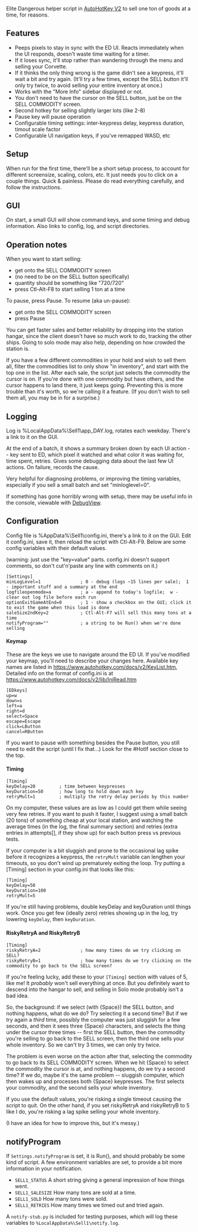 Elite Dangerous helper script in [AutoHotKey V2](https://www.autohotkey.com/docs/v2/howto/Install.htm)
to sell one ton of goods at a time, for reasons.

## Features

- Peeps pixels to stay in sync with the ED UI.  Reacts immediately when the UI responds, doesn't waste time waiting for a timer.
- If it loses sync, it'll stop rather than wandering through the menu and selling your Corvette.
- If it thinks the only thing wrong is the game didn't see a keypress, it'll wait a bit and try again.
(It'll try a few times, except the SELL button it'll only try twice, to avoid selling your entire inventory at once.)
- Works with the "More Info" sidebar displayed or not.
- You don't need to have the cursor on the SELL button, just be on the SELL COMMODITY screen.
- Second hotkey for selling slightly larger lots (like 2-8)
- Pause key will pause operation
- Configurable timing settings: inter-keypress delay, keypress duration, timout scale factor
- Configurable UI navigation keys, if you've remapped WASD, etc

## Setup
When run for the first time, there'll be a short setup process, to account for different screensize, scaling, colors, etc.
It just needs you to click on a couple things.  Quick & painless.  Please do read everything carefully, and follow the instructions.

## GUI
On start, a small GUI will show command keys, and some timing and debug information.
Also links to config, log, and script directories.

## Operation notes

When you want to start selling:
- get onto the SELL COMMODITY screen
- (no need to be on the SELL button specifically)
- quantity should be something like "720/720"
- press Ctl-Alt-F8 to start selling 1 ton at a time

To pause, press Pause.  To resume (aka un-pause):
- get onto the SELL COMMODITY screen
- press Pause

You can get faster sales and better reliability by dropping into the station hangar,
since the client doesn't have so much work to do, tracking the other ships.
Going to solo mode may also help, depending on how crowded the station is.

If you have a few different commodities in your hold and wish to sell them all,
filter the commodities list to only show "in inventory", and start with the top one in the list.
After each sale, the script just selects the commodity the cursor is on.
If you're done with one commodity but have others, and the cursor happens to land there, it just keeps going.
Preventing this is more trouble than it's worth, so we're calling it a feature.
(If you don't wish to sell them all, you may be in for a surprise.)

## Logging
Log is %LocalAppData%\Sell1\app_DAY.log, rotates each weekday.  There's a link to it on the GUI.

At the end of a batch, it shows a summary broken down by each UI action -- key sent to ED,
which pixel it watched and what color it was waiting for, time spent, retries.
Gives some debugging data about the last few UI actions.  On failure, records the cause.

Very helpful for diagnosing problems, or improving the timing variables,
especially if you sell a small batch and set "minloglevel=0".

If something has gone horribly wrong with setup, there may be useful info in the console,
viewable with [DebugView](https://download.sysinternals.com/files/DebugView.zip).

## Configuration
Config file is %AppData%\Sell1\config.ini, there's a link to it on the GUI.
Edit it config.ini, save it, then reload the script with Ctl-Alt-F9.
Below are some config variables with their default values.

(warning: just use the "key=value" parts.  config.ini doesn't support comments, so don't cut'n'paste any line with comments on it.)
```
[Settings]
minLogLevel=1				; 0 - debug (logs ~15 lines per sale);  1 - important stuff and a summary at the end
logfileopenmode=a			; a - append to today's logfile;  w - clear out log file before each run
optionExitGameAtEnd=0		; 1 - show a checkbox on the GUI; click it to exit the game when this load is done
saleSize2ndKey=2			; Ctl-Alt-F7 will sell this many tons at a time
notifyProgram=""			; a string to be Run() when we're done selling
```

#### Keymap
These are the keys we use to navigate around the ED UI.
If you've modified your keymap, you'll need to describe your changes here.
Available key names are listed in https://www.autohotkey.com/docs/v2/KeyList.htm,
Detailed info on the format of config.ini is at https://www.autohotkey.com/docs/v2/lib/IniRead.htm
```
[EDkeys]					
up=w
down=s
left=a
right=d
select=Space
escape=Escape
click=LButton
cancel=RButton
```
If you want to pause with something besides the Pause button, you still need to edit the script (until I fix that...)
Look for the #HotIf section close to the top.

#### Timing
```
[Timing]
keyDelay=20			; time between keypresses
keyDuration=50		; how long to hold down each key
retryMult=1			; multiply the retry delay periods by this number
```
On my computer, these values are as low as I could get them while seeing very few retries.
If you want to push it faster, I suggest using a small batch (20 tons) of something cheap at your local station,
and watching the average times (in the log, the final summary section)
and retries (extra entries in attempts[], if they show up) for each button press vs previous tests.

If your computer is a bit sluggish and prone to the occasional lag spike before it recognizes a keypress,
the `retryMult` variable can lengthen your timeouts, so you don't wind up prematurely exiting the loop.
Try putting a [Timing] section in your config.ini that looks like this:
```
[Timing]
keyDelay=50
keyDuration=100
retryMult=5
```
If you're still having problems, double keyDelay and keyDuration until things work.
Once you get few (ideally zero) retries showing up in the log, try lowering `keyDelay`, then `keyDuration`.

#### RiskyRetryA and RiskyRetryB
```
[Timing]
riskyRetryA=2				; how many times do we try clicking on SELL?
riskyRetryB=1				; how many times do we try clicking on the commodity to go back to the SELL screen?
```
If you're feeling lucky, add these to your `[Timing]` section with values of 5, like me!
It *probably* won't sell everything at once.  But you definitely want to descend into the hangar to sell,
and selling in Solo mode probably isn't a bad idea.

So, the background: if we select (with {Space}) the SELL button, and nothing happens, what do we do?
Try selecting it a second time?  But if we try again a *third* time, possibly the computer was just sluggish for
a few seconds, and then it sees three {Space} characters, and selects the thing under the cursor three times --
first the SELL button, then the commodity you're selling to go back to the SELL screen, then the third one
sells your whole inventory.  So we can't try 3 times, we can only try twice.

The problem is even worse on the action after that, selecting the commodity to go back to its SELL COMMODITY screen.
When we hit {Space} to select the commodity the cursor is at, and nothing happens, do we try a second time?
If we do, maybe it's the same problem -- sluggish computer, which then wakes up and processes both {Space} keypresses.
The first selects your commodity, and the second sells your whole inventory.

If you use the default values, you're risking a single timeout causing the script to quit.  On the other hand,
if you set riskyRetryA and riskyRetryB to 5 like I do, you're risking a lag spike selling your whole inventory.

(I have an idea for how to improve this, but it's messy.)



## notifyProgram

If `Settings.notifyProgram` is set, it is Run(), and should probably be some kind of script.
A few environment variables are set, to provide a bit more information in your notification.

- `SELL1_STATUS`  A short string giving a general impression of how things went.
- `SELL1_SALESIZE`  How many tons are sold at a time.
- `SELL1_SOLD`  How many tons were sold.
- `SELL1_RETRIES`  How many times we timed out and tried again.

A `notify-stub.py` is included for testing purposes, which will log these variables to `%LocalAppData%\Sell1\notify.log`.
